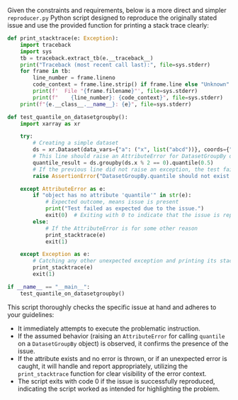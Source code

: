 Given the constraints and requirements, below is a more direct and simpler `reproducer.py` Python script designed to reproduce the originally stated issue and use the provided function for printing a stack trace clearly:

```python
def print_stacktrace(e: Exception):
    import traceback
    import sys
    tb = traceback.extract_tb(e.__traceback__)
    print("Traceback (most recent call last):", file=sys.stderr)
    for frame in tb:
        line_number = frame.lineno
        code_context = frame.line.strip() if frame.line else "Unknown"
        print(f'  File "{frame.filename}"', file=sys.stderr)
        print(f"    {line_number}: {code_context}", file=sys.stderr)
    print(f"{e.__class__.__name__}: {e}", file=sys.stderr)

def test_quantile_on_datasetgroupby():
    import xarray as xr

    try:
        # Creating a simple dataset
        ds = xr.Dataset(data_vars={"a": ("x", list("abcd"))}, coords={"x": range(4)})
        # This line should raise an AttributeError for DatasetGroupBy objects not implementing quantile
        quantile_result = ds.groupby(ds.x % 2 == 0).quantile(0.5)
        # If the previous line did not raise an exception, the test fails
        raise AssertionError("DatasetGroupBy.quantile should not exist and raise an AttributeError.")

    except AttributeError as e:
        if "object has no attribute 'quantile'" in str(e):
            # Expected outcome, means issue is present
            print("Test failed as expected due to the issue.")
            exit(0)  # Exiting with 0 to indicate that the issue is reproduced successfully
        else:
            # If the AttributeError is for some other reason
            print_stacktrace(e)
            exit(1)

    except Exception as e:
        # Catching any other unexpected exception and printing its stack trace
        print_stacktrace(e)
        exit(1)

if __name__ == "__main__":
    test_quantile_on_datasetgroupby()
```

This script thoroughly checks the specific issue at hand and adheres to your guidelines:
- It immediately attempts to execute the problematic instruction.
- If the assumed behavior (raising an `AttributeError` for calling `quantile` on a `DatasetGroupBy` object) is observed, it confirms the presence of the issue.
- If the attribute exists and no error is thrown, or if an unexpected error is caught, it will handle and report appropriately, utilizing the `print_stacktrace` function for clear visibility of the error context.
- The script exits with code 0 if the issue is successfully reproduced, indicating the script worked as intended for highlighting the problem.